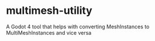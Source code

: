 # multimesh-utility
A Godot 4 tool that helps with converting MeshInstances to MultiMeshInstances and vice versa

